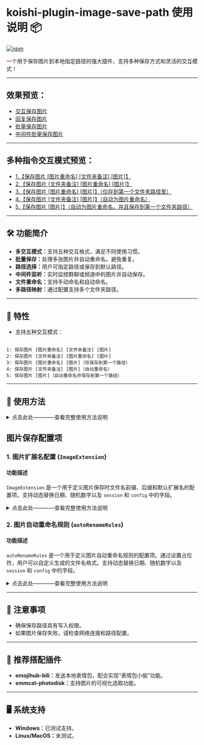 <h1>koishi-plugin-image-save-path 使用说明 📦</h1>
<p>
<a href="https://www.npmjs.com/package/koishi-plugin-image-save-path">
<img src="https://img.shields.io/npm/v/koishi-plugin-image-save-path?style=flat-square" alt="npm">
</a>
</p>
<p>一个用于保存图片到本地指定路径的强大插件，支持多种保存方式和灵活的交互模式！</p>

<hr>

<h2>效果预览：</h2>
<ul>
<li><a href="https://i0.hdslb.com/bfs/article/a2780975ccbf74c422dd7f0333af0172312276085.png" target="_blank" referrerpolicy="no-referrer">交互保存图片</a></li>
<li><a href="https://i0.hdslb.com/bfs/article/144dac10d99a911648b9016c620fa49a312276085.png" target="_blank" referrerpolicy="no-referrer">回复保存图片</a></li>
<li><a href="https://i0.hdslb.com/bfs/article/a3f0844195795fc7e51f947e689fd744312276085.png" target="_blank" referrerpolicy="no-referrer">批量保存图片</a></li>
<li><a href="https://i0.hdslb.com/bfs/article/23e26c25d805e0d5d5d76958e5950d56312276085.png" target="_blank" referrerpolicy="no-referrer">中间件批量保存图片</a></li>
</ul>

<hr>

<h2>多种指令交互模式预览：</h2>
<ul>
<li><a href="https://i0.hdslb.com/bfs/article/a3d7513782fcd223fc02cc1b107aba2b312276085.png" target="_blank" referrerpolicy="no-referrer">1.【保存图片 [图片重命名] [文件夹备注] [图片]】</a></li>
<li><a href="https://i0.hdslb.com/bfs/article/7caf059b2874c2e3201669d51e614d35312276085.png" target="_blank" referrerpolicy="no-referrer">2.【保存图片 [文件夹备注] [图片重命名] [图片]】</a></li>
<li><a href="https://i0.hdslb.com/bfs/article/fa61465af2ed31f85c537ddf598d6b3a312276085.png" target="_blank" referrerpolicy="no-referrer">3.【保存图片 [图片重命名] [图片]】（仅存到第一个文件夹路径里）</a></li>
<li><a href="https://i0.hdslb.com/bfs/article/1309846507b81c4d0fa755553feebce6312276085.png" target="_blank" referrerpolicy="no-referrer">4.【保存图片 [文件夹备注] [图片]】（自动为图片重命名）</a></li>
<li><a href="https://i0.hdslb.com/bfs/article/4342e979dd9fac9a77fa519baa2a7c49312276085.png" target="_blank" referrerpolicy="no-referrer">5.【保存图片 [图片]】（自动为图片重命名，并且保存到第一个文件夹路径）</a></li>
</ul>

<hr>

<h2>🛠️ 功能简介</h2>
<ul>
<li><strong>多交互模式：</strong>支持五种交互格式，满足不同使用习惯。</li>
<li><strong>批量保存：</strong>处理多张图片并自动重命名，避免重复。</li>
<li><strong>路径选择：</strong>用户可指定路径或保存到默认路径。</li>
<li><strong>中间件监听：</strong>实时监控群聊或频道中的图片并自动保存。</li>
<li><strong>文件重命名：</strong>支持手动命名和自动命名。</li>
<li><strong>多路径映射：</strong>通过配置支持多个文件夹路径。</li>
</ul>

<hr>

<h2>🌟 特性</h2>
<ul>
<li>支持五种交互模式：</li>
</ul>
<pre><code>
1: 保存图片 [图片重命名] [文件夹备注] [图片]
2: 保存图片 [文件夹备注] [图片重命名] [图片]
3: 保存图片 [图片重命名] [图片]（仅保存到第一个路径）
4: 保存图片 [文件夹备注] [图片]（自动重命名）
5: 保存图片 [图片]（自动重命名并保存到第一个路径）
</code></pre>

<hr>

<h2>🚀 使用方法</h2>

<details>
<summary>点击此处————查看完整使用方法说明</summary>

<h3>1️⃣ 交互保存（默认路径，无需指定路径）</h3>
<p>将 <code>Interaction_mode</code> 配置项选择到 <code>3</code>。</p>
<pre><code>保存图片 图片名称</code></pre>
<p><strong>行为说明：</strong></p>
<ul>
<li>插件会自动保存图片到默认路径，并以指定的图片名称保存。</li>
<li>如果未设置默认路径，插件会提示错误：<code>没有设置默认保存路径</code>。</li>
</ul>

<h3>2️⃣ 交互保存（指定路径）</h3>
<p>将 <code>Interaction_mode</code> 配置项选择到 <code>1</code>。</p>
<pre><code>保存图片 图片名称 表情包</code></pre>
<p><strong>行为说明：</strong></p>
<ul>
<li>插件会检查 <code>savePaths</code> 中是否存在路径备注为 <code>表情包</code> 的配置。</li>
<li>如果匹配成功，图片将保存到对应路径。</li>
<li>如果匹配失败，插件会提示用户重新输入路径备注。</li>
</ul>

<h3>3️⃣ 回复交互保存</h3>
<pre><code>回复一条图片消息，并发送：保存图片 图片名称</code></pre>
<p><strong>行为说明：</strong></p>
<ul>
<li>插件会提取回复消息中的图片，并保存为指定文件名。</li>
<li>默认保存到第一个路径或用户指定路径。</li>
</ul>

<h3>4️⃣ 批量保存图片</h3>
<pre><code>保存图片 批量保存 -e png</code></pre>
<p><strong>行为说明：</strong></p>
<ul>
<li>插件会自动处理多张图片，避免文件重名冲突。</li>
<li>若未启用 <code>checkDuplicate</code>，仅允许保存一张图片。</li>
</ul>

<h3>5️⃣ 中间件监听保存</h3>
<pre><code>{
"groupListmapping": 
    [    
        {
        "groupList": "123456",
        "enable": true,
        "defaultsavepath": "E:\\Images\\GroupChat",
        "count": 3
        }
    ]
}</code></pre>
<p><strong>行为说明：</strong></p>
<ul>
<li>自动保存指定群聊/频道中的图片消息。</li>
<li>支持自定义保存路径与触发条件。</li>
</ul>

<hr>

<h2>🔧 高级功能</h2>
<h3>1️⃣ 图片自动命名</h3>
<p>插件会根据当前时间生成安全的文件名：</p>
<pre><code>YYYY-MM-DD-HH-MM.png</code></pre>

<h3>2️⃣ 重名检查</h3>
<p>当启用 <code>checkDuplicate</code> 时，插件会自动为重名文件生成唯一文件名：</p>
<pre><code>图片名称(1).png
图片名称(2).png</code></pre>

<h3>3️⃣ 自定义路径映射</h3>
    <pre><code>{
    "savePaths": [
        { "name": "默认路径", "path": "E:\\Images\\Default" },
        { "name": "表情包", "path": "E:\\Images\\Memes" }
    ]
}</code></pre>

<h3>4️⃣ 配合中间件监听群聊/频道</h3>
<p>实时保存符合条件的图片消息到指定路径。</p>

<hr>

<h2>⚙️ 配置项说明</h2>
<h3>Interaction_mode</h3>
<p>选择交互模式，支持五种模式：</p>
<table>
<thead>
<tr>
<th>模式</th>
<th>描述</th>
</tr>
</thead>
<tbody>
<tr>
<td>1</td>
<td>保存图片 [图片重命名] [文件夹备注] [图片]</td>
</tr>
<tr>
<td>2</td>
<td>保存图片 [文件夹备注] [图片重命名] [图片]</td>
</tr>
<tr>
<td>3</td>
<td>保存图片 [图片重命名] [图片]（仅保存到第一个路径）</td>
</tr>
<tr>
<td>4</td>
<td>保存图片 [文件夹备注] [图片]（自动重命名）</td>
</tr>
<tr>
<td>5</td>
<td>保存图片 [图片]（自动重命名并保存到第一个路径）</td>
</tr>
</tbody>
</table>

<h3>其他配置项</h3>
<h4>defaultImageExtension</h4>
<p><strong>说明：</strong>图片保存的默认后缀格式，例如 <code>png</code> 或 <code>jpg</code>。</p>
<p><strong>默认值：</strong> <code>png</code></p>

<h4>savePaths</h4>
<p><strong>说明：</strong>配置路径映射，便于用户选择存储路径。</p>
<pre><code>{
    "savePaths": [
        { "name": "默认路径", "path": "E:\\Images\\Default" },
        { "name": "表情包", "path": "E:\\Images\\Memes" }
    ]
}</code></pre>

<h4>checkDuplicate</h4>
<p><strong>说明：</strong>启用时，会为重名文件生成唯一名称。</p>
<p><strong>默认值：</strong> <code>false</code></p>

<hr>

</details>

## 图片保存配置项


### 1. 图片扩展名配置 (`ImageExtension`)

#### 功能描述

`ImageExtension` 是一个用于定义图片保存时文件名前缀、后缀和默认扩展名的配置项。支持动态替换日期、随机数字以及 `session` 和 `config` 中的字段。

<details>
<summary>点击此处————查看完整使用方法说明</summary>

#### 配置项格式
- **类型**：数组（仅第一行视为有效配置）
- **默认值**：
  ```
  [
    {
      prefix: "",
      suffix: "",
      extension: ".png"
    }
  ]
  ```
- **示例**：

  ```
  ImageExtension: [
    {
      prefix: "prefix_${YYYY}_",
      suffix: "_${session.userId}",
      extension: ".jpg"
    }
  ]
  ```

#### 可用占位符
| 占位符       | 描述                                                                 |
| ------------ | -------------------------------------------------------------------- |
| `${YYYY}`    | 当前年份，例如 `2023`                                                |
| `${MM}`      | 当前月份，补零到两位，例如 `01` 到 `12`                              |
| `${DD}`      | 当前日期，补零到两位，例如 `01` 到 `31`                              |
| `${A}`       | 一位随机数字，范围 `0` 到 `9`                                        |
| `${BB}`      | 两位随机数字，范围 `00` 到 `99`                                      |
| `${CCC}`     | 三位随机数字，范围 `000` 到 `999`                                    |
| `${session}` | 动态提取 `session` 对象的字段，例如 `${session.userId}`              |
| `${config}`  | 动态提取 `config` 对象的字段，例如 `${config.defaultImageExtension}` |

#### 示例
- **默认格式**：
  ```
  ImageExtension: [
    {
      prefix: "",
      suffix: "",
      extension: ".png"
    }
  ]
  ```
  - 生成文件名：`2023-10-05-12-34-56-789.png`。

- **包含前缀和后缀**：
  ```
  ImageExtension: [
    {
      prefix: "prefix_${YYYY}_",
      suffix: "_${session.userId}",
      extension: ".jpg"
    }
  ]
  ```
  - 生成文件名（假设 `session.userId` 为 `12345`）：`prefix_2023_2023-10-05-12-34-56-789_12345.jpg`。

- **包含配置项**：
  ```
  ImageExtension: [
    {
      prefix: "prefix_${config.ImageExtension[0]?.extension}_",
      suffix: "_${CCC}",
      extension: ".png"
    }
  ]
  ```
  - 生成文件名（假设 `config.defaultImageExtension` 为 `png`）：`prefix_png_2023-10-05-12-34-56-789_123.png`。

</details>


### 2. 图片自动重命名规则 (`autoRenameRules`)

#### 功能描述

`autoRenameRules` 是一个用于定义图片自动重命名规则的配置项。通过设置占位符，用户可以自定义生成的文件名格式。支持动态替换日期、随机数字以及 `session` 和 `config` 中的字段。

<details>
<summary>点击此处————查看完整使用方法说明</summary>

#### 配置项格式
- **类型**：字符串
- **默认值**：`${YYYY}-${MM}-${DD}-${BB}-${BB}-${BB}-${CCC}`
- **示例**：

  ```
  autoRenameRules: "${YYYY}-${MM}-${DD}-${BB}-${BB}-${BB}-${CCC}-${session.userId}"
  ```

#### 可用占位符
| 占位符       | 描述                                                                 |
| ------------ | -------------------------------------------------------------------- |
| `${YYYY}`    | 当前年份，例如 `2023`                                                |
| `${MM}`      | 当前月份，补零到两位，例如 `01` 到 `12`                              |
| `${DD}`      | 当前日期，补零到两位，例如 `01` 到 `31`                              |
| `${A}`       | 一位随机数字，范围 `0` 到 `9`                                        |
| `${BB}`      | 两位随机数字，范围 `00` 到 `99`                                      |
| `${CCC}`     | 三位随机数字，范围 `000` 到 `999`                                    |
| `${session}` | 动态提取 `session` 对象的字段，例如 `${session.userId}`              |
| `${config}`  | 动态提取 `config` 对象的字段，例如 `${config.defaultImageExtension}` |

#### 示例
- **默认格式**：
  ```
  autoRenameRules: "${YYYY}-${MM}-${DD}-${BB}-${BB}-${BB}-${CCC}"
  ```
  - 生成文件名：`2023-10-05-12-34-56-789.png`。

- **包含用户 ID**：
  ```
  autoRenameRules: "${YYYY}-${MM}-${DD}-${BB}-${BB}-${BB}-${CCC}-${session.userId}"
  ```
  - 生成文件名（假设 `session.userId` 为 `12345`）：`2023-10-05-12-34-56-789-12345.png`。

- **包含配置项**：
  ```
  autoRenameRules: "${YYYY}-${MM}-${DD}-${BB}-${BB}-${BB}-${CCC}-${config.defaultImageExtension}"
  ```
  - 生成文件名（假设 `config.defaultImageExtension` 为 `png`）：`2023-10-05-12-34-56-789-png.png`。

</details>

---

<h2>📜 注意事项</h2>
<ul>
<li>确保保存路径具有写入权限。</li>
<li>如果图片保存失败，请检查网络连接和路径配置。</li>
</ul>

<hr>

<h2>🔗 推荐搭配插件</h2>
<ul>
<li><strong>emojihub-bili：</strong>发送本地表情包，配合实现“表情包小偷”功能。</li>
<li><strong>smmcat-photodisk：</strong>支持图片的可视化选取功能。</li>
</ul>

<hr>

<h2>🖥️ 系统支持</h2>
<ul>
<li><strong>Windows：</strong>已测试支持。</li>
<li><strong>Linux/MacOS：</strong>未测试。</li>
</ul>